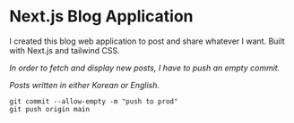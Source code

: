 # Next.js Blog Application

I created this blog web application to post and share whatever I want.
Built with Next.js and tailwind CSS.

*In order to fetch and display new posts, I have to push an empty commit.*

*Posts written in either Korean or English.*
```
git commit --allow-empty -m "push to prod"
git push origin main
```
